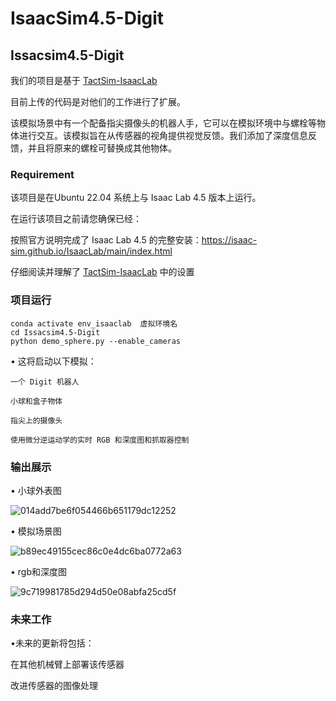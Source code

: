 # IsaacSim4.5-Digit

## Issacsim4.5-Digit
我们的项目是基于 [TactSim-IsaacLab](https://github.com/WilliamBonilla62/TactSim-IsaacLab_4_5?tab=readme-ov-file#digit-robot-simulation-in-isaac-lab)

目前上传的代码是对他们的工作进行了扩展。

该模拟场景中有一个配备指尖摄像头的机器人手，它可以在模拟环境中与螺栓等物体进行交互。该模拟旨在从传感器的视角提供视觉反馈。我们添加了深度信息反馈，并且将原来的螺栓可替换成其他物体。

### Requirement
该项目是在Ubuntu 22.04 系统上与 Isaac Lab 4.5 版本上运行。

在运行该项目之前请您确保已经：

按照官方说明完成了 Isaac Lab 4.5 的完整安装：https://isaac-sim.github.io/IsaacLab/main/index.html

仔细阅读并理解了 [TactSim-IsaacLab](https://github.com/yuanqing-ai/TactSim-IsaacLab) 中的设置

### 项目运行

   ```
   conda activate env_isaaclab  虚拟环境名
   cd Issacsim4.5-Digit
   python demo_sphere.py --enable_cameras
   ```
 • 这将启动以下模拟：
 
    一个 Digit 机器人
    
    小球和盒子物体
    
    指尖上的摄像头
    
    使用微分逆运动学的实时 RGB 和深度图和抓取器控制

### 输出展示
 • 小球外表图
 
 ![014add7be6f054466b651179dc12252](https://github.com/user-attachments/assets/7a2f30a4-a790-482e-9dda-b58482ea5471)

 • 模拟场景图
 
 ![b89ec49155cec86c0e4dc6ba0772a63](https://github.com/user-attachments/assets/dc8cd996-cec1-48fd-912c-ccd0a8e0dd3e)

 • rgb和深度图
 
 ![9c719981785d294d50e08abfa25cd5f](https://github.com/user-attachments/assets/6a9968d0-4f24-4bda-9945-a4b2a04c0989)


### 未来工作
•未来的更新将包括：

在其他机械臂上部署该传感器

改进传感器的图像处理
